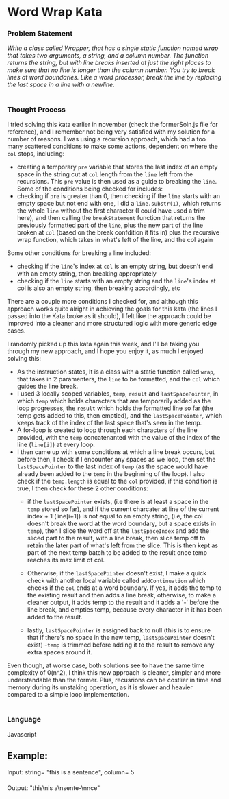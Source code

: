 # Word Wrap Kata
### Problem Statement
<i> Write a class called Wrapper, that has a single static function
named wrap that takes two arguments, a string, and a column number. The
function returns the string, but with line breaks inserted at just the
right places to make sure that no line is longer than the column number.
You try to break lines at word boundaries.
Like a word processor, break the line by replacing the last space in a
line with a newline.</i>

#
### Thought Process
I tried solving this kata earlier in november (check the formerSoln.js file for reference), and I remember not being very satisfied with my solution for a number of reasons. I was using a recursion approach, which had a too many scattered conditions to make some actions, dependent on where the `col` stops, including: 
 - creating a temporary `pre` variable that stores the last index of an empty space in the string cut at `col` length from the `line` left from the recursions. This `pre` value is then used as a guide to breaking the `line`. Some of the conditions being checked for includes:
 - checking if `pre` is greater than 0, then checking if the `line` starts with an empty space but not end with one, I did a `line.substr(1)`, which returns the whole `line` without the first character (I could have used a trim here), and then calling the `breakStatement` function that returns the previously formatted part of the `line`, plus the new part of the line broken at `col` (based on the break confdition it fits in) plus the recursive wrap function, which takes in what's left of the line, and the col again
    
Some other conditions for breaking a line included: 
 - checking if the `line`'s index at `col` is an empty string, but doesn't end with an empty string, then breaking appropriately
 - checking if the `line` starts with an empty string and the `line`'s index at col is also an empty string, then breaking accordingly, etc

There are a couple more conditions I checked for, and although this approach works quite alright in achieving the goals for this kata (the lines I passed into the Kata broke as it should), I felt like the approach could be improved into a cleaner and more structured logic with more generic edge cases. 

I randomly picked up this kata again this week, and I'll be taking you through my new approach, and I hope you enjoy it, as much I enjoyed solving this:

- As the instruction states, It is a class with a static function called `wrap`, that takes in 2 paramenters, the `line` to be formatted, and the `col` which guides the line break. 
- I used 3 locally scoped variables, `temp`, `result` and `lastSpacePointer`, in which `temp` which holds characters that are temporarily added as the loop progresses, the `result` which holds the formatted line so far (the temp gets added to this, then emptied), and the `lastSpacePointer`, which keeps track of the index of the last space that's seen in the temp.
- A for-loop is created to loop through each characters of the line provided, with the `temp` concatenanted with the value of the index of the line (`line[i]`) at every loop.
- I then came up with some conditions at which a line break occurs, but before then, I check if I encounter any spaces as we loop, then set the `lastSpacePointer` to the last index of `temp` (as the space would have already been added to the `temp` in the beginning of the loop). I also check if the `temp.length` is equal to the `col` provided, if this condition is true, I then check for these 2 other conditions: 
    - if the `lastSpacePointer` exists, (i.e there is at least a space in the `temp` stored so far), and if the current charcater at line of the current index + 1 (line[i+1]) is not equal to an empty string, (i.e, the col doesn't break the word at the word boundary, but a space exists in `temp`), then I slice the word off at the `lastSpaceIndex` and add the sliced part to the result, with a line break, then slice temp off to retain the later part of what's left from the slice. This is then kept as part of the next temp batch to be added to the result once temp reaches its max limit of col.

    - Otherwise, if the `lastSpacePointer` doesn't exist, I make a quick check with another local variable called `addContinuation` which checks if the `col` ends at a word boundary. If yes, it adds the temp to the existing result and then adds a line break, otherwise, to make a cleaner output, it adds temp to the result and it adds a '-' before the line break, and empties temp, because every character in it has been added to the result.
    - lastly, `lastSpacePointer` is assigned back to null (this is to ensure that if there's no space in the new temp, `lastSpacePointer` doesn't exist)
    -`temp` is trimmed before adding it to the result to remove any extra spaces around it.

Even though, at worse case, both solutions see to have the same time complexity of 0(n^2), I think this new approach is cleaner, simpler and more understandable than the former. Plus, recusrions can be costlier in time and memory during its unstaking operation, as it is slower and heavier compared to a simple loop implementation.


#
### Language
Javascript

## Example:
Input: string= "this is a sentence", column= 5
####
Output: "this\nis a\nsente-\nnce"
 

